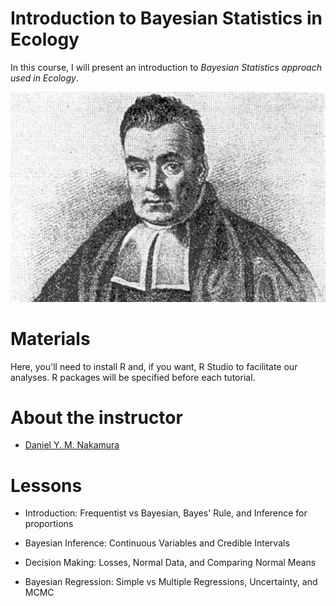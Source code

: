 # Introduction to Bayesian Statistics in Ecology
In this course, I will present an introduction to *Bayesian Statistics approach used in Ecology*.

![Fig1](https://github.com/danimelzz/BayesianEcology/blob/main/figures/Thomas-Bayes.jpg?raw=true)

# Materials
Here, you'll need to install R and, if you want, R Studio to facilitate our analyses. R packages will be specified before each tutorial.  

# About the instructor
- [Daniel Y. M. Nakamura](http://www.instagram.com/danimelzz) 

# Lessons
- Introduction: Frequentist vs Bayesian, Bayes' Rule, and Inference for proportions

- Bayesian Inference: Continuous Variables and Credible Intervals

- Decision Making: Losses, Normal Data, and Comparing Normal Means

- Bayesian Regression: Simple vs Multiple Regressions, Uncertainty, and MCMC
